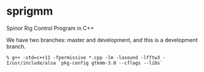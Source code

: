 # sprigmm

Spinor Rig Control Program in C++

We have two branches: master and development, and this is a development branch.
```
% g++ -std=c++11 -fpermissive *.cpp -lm -lasound -lfftw3 -I/usr/include/alsa `pkg-config gtkmm-3.0 --cflags --libs`
```
